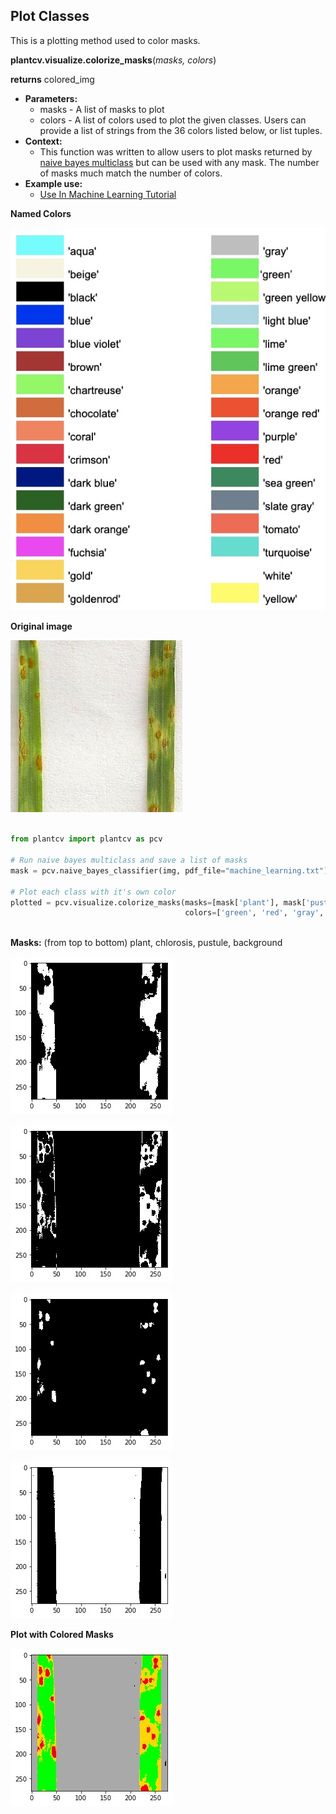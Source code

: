 ## Plot Classes 

This is a plotting method used to color masks.

**plantcv.visualize.colorize_masks**(*masks, colors*)

**returns** colored_img

- **Parameters:**
    - masks - A list of masks to plot
    - colors - A list of colors used to plot the given classes. Users can provide a list of strings from the 36 colors listed below, or list tuples.
- **Context:**
    - This function was written to allow users to plot masks returned by [naive bayes multiclass](naive_bayes_multiclass.md) but can be used with any mask. 
    The number of masks much match the number of colors. 
- **Example use:**
    - [Use In Machine Learning Tutorial](machine_learning_tutorial.md)

**Named Colors**

![Screenshot](img/documentation_images/colorize_masks/available_colors.jpg)

**Original image**

![Screenshot](img/tutorial_images/machine_learning/color_image.jpg) 

```python

from plantcv import plantcv as pcv

# Run naive bayes multiclass and save a list of masks 
mask = pcv.naive_bayes_classifier(img, pdf_file="machine_learning.txt")

# Plot each class with it's own color 
plotted = pcv.visualize.colorize_masks(masks=[mask['plant'], mask['pustule'], mask['background'], mask['chlorosis']], 
                                       colors=['green', 'red', 'gray', 'gold'])
                                       
```

**Masks:** (from top to bottom) plant, chlorosis, pustule, background

![Screenshot](img/documentation_images/colorize_masks/plant.jpg)

![Screenshot](img/documentation_images/colorize_masks/chlorosis.jpg)

![Screenshot](img/documentation_images/colorize_masks/pustule.jpg)

![Screenshot](img/documentation_images/colorize_masks/background.jpg)


**Plot with Colored Masks**

![Screenshot](img/documentation_images/colorize_masks/colored_classes.jpg)
